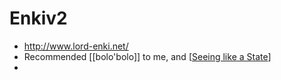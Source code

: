 # Enkiv2
- http://www.lord-enki.net/
- Recommended [[bolo'bolo]] to me, and [[Seeing like a State]]
- 

[//begin]: # "Autogenerated link references for markdown compatibility"
[Seeing like a State]: seeing-like-a-state.md "Seeing Like a State"
[//end]: # "Autogenerated link references"
